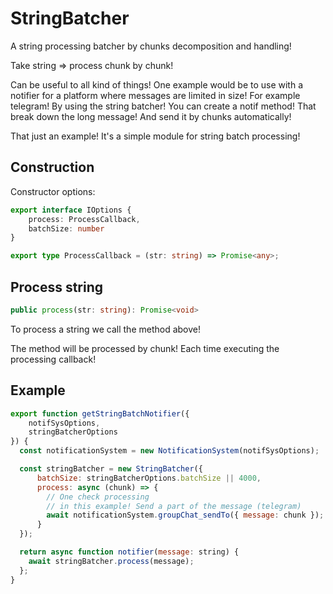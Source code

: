 # StringBatcher

A string processing batcher by chunks decomposition and handling!

Take string => process chunk by chunk!

Can be useful to all kind of things! One example would be to use with a notifier for a platform where messages are limited in size! For example telegram! By using the string batcher! You can create a notif method! That break down the long message! And send it by chunks automatically!

That just an example! It's a simple module for string batch processing!

## Construction

Constructor options:

```ts
export interface IOptions {
    process: ProcessCallback,
    batchSize: number
}

export type ProcessCallback = (str: string) => Promise<any>;
```

## Process string

```ts
public process(str: string): Promise<void>
```

To process a string we call the method above!

The method will be processed by chunk! Each time executing the processing callback!

## Example

```js
export function getStringBatchNotifier({
    notifSysOptions,
    stringBatcherOptions
}) {
  const notificationSystem = new NotificationSystem(notifSysOptions);

  const stringBatcher = new StringBatcher({
      batchSize: stringBatcherOptions.batchSize || 4000,
      process: async (chunk) => {
        // One check processing
        // in this example! Send a part of the message (telegram)
        await notificationSystem.groupChat_sendTo({ message: chunk });
      }
  });

  return async function notifier(message: string) {
    await stringBatcher.process(message);
  };
}
```

